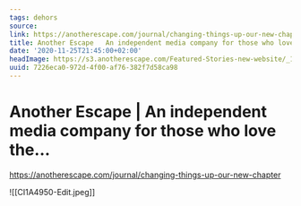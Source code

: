 ```yaml
---
tags: dehors
source:
link: https://anotherescape.com/journal/changing-things-up-our-new-chapter
title: Another Escape   An independent media company for those who love the…
date: '2020-11-25T21:45:00+02:00'
headImage: https://s3.anotherescape.com/Featured-Stories-new-website/_1200x630_crop_center-center_82_none/CI1A4950-Edit.jpg?mtime=20201119155504&focal=none&tmtime=20201119155540
uuid: 7226eca0-972d-4f00-af76-382f7d58ca98
---
```


# Another Escape | An independent media company for those who love the…
https://anotherescape.com/journal/changing-things-up-our-new-chapter

![[CI1A4950-Edit.jpeg]]
